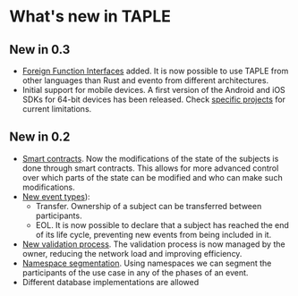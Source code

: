 # What's new in TAPLE

## New in 0.3
- [Foreign Function Interfaces](../learn/core-ffi.md) added. It is now possible to use TAPLE from other languages than Rust and evento from different architectures. 
- Initial support for mobile devices. A first version of the Android and iOS SDKs for 64-bit devices has been released. Check [specific projects](https://github.com/search?q=topic%3Ataple+topic%3Affi+org%3Aopencanarias++fork%3Atrue+archived%3Afalse&type=repositories) for current limitations. 

## New in 0.2
- [Smart contracts](./smart-contracts.md). Now the modifications of the state of the subjects is done through smart contracts. This allows for more advanced control over which parts of the state can be modified and who can make such modifications.
- [New event types](./events.md#event-types)): 
  - Transfer. Ownership of a subject can be transferred between participants.
  - EOL. It is now possible to declare that a subject has reached the end of its life cycle, preventing new events from being included in it.
- [New validation process](./event-validation-process.md). The validation process is now managed by the owner, reducing the network load and improving efficiency. 
- [Namespace segmentation](./subjects.md#namespace-and-segmentation). Using namespaces we can segment the participants of the use case in any of the phases of an event.
- Different database implementations are allowed

